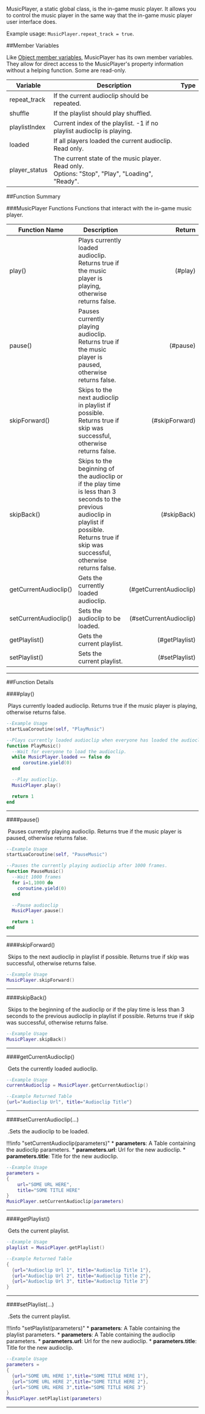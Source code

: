MusicPlayer, a static global class, is the in-game music player. It allows you to control the music player in the same way that the in-game music player user interface does.

Example usage: `MusicPlayer.repeat_track = true`.

##Member Variables

Like [Object member variables](../object/#member-variables), MusicPlayer has its own member variables. They allow for direct access to the MusicPlayer's property information without a helping function. Some are read-only.

Variable | Description | Type
-- | -- | :--
<a class="anchor" id="repeat_track"></a>repeat_track | If the current audioclip should be repeated.  | [<span class="tag boo"></span>](/types)
<a class="anchor" id="shuffle"></a>shuffle | If the playlist should play shuffled. | [<span class="tag boo"></span>](/types)
<a class="anchor" id="playlistIndex"></a>playlistIndex | Current index of the playlist. -1 if no playlist audioclip is playing. | [<span class="tag int"></span>](/types)
<a class="anchor" id="loaded"></a>loaded | If all players loaded the current audioclip. Read only. | [<span class="tag boo"></span>](/types)
<a class="anchor" id="player_status"></a>player_status | The current state of the music player. Read only. <br/>Options: "Stop", "Play", "Loading", "Ready". | [<span class="tag str"></span>](/types)


##Function Summary

###MusicPlayer Functions
Functions that interact with the in-game music player.

Function Name | Description | Return
-- | -- | --:
<a class="anchor" id="play"></a>play() | Plays currently loaded audioclip. Returns true if the music player is playing, otherwise returns false. | [<span class="ret boo"></span>](/types)(#play)
<a class="anchor" id="pause"></a>pause() | Pauses currently playing audioclip. Returns true if the music player is paused, otherwise returns false. | [<span class="ret boo"></span>](/types)(#pause)
<a class="anchor" id="skipForward"></a>skipForward() | Skips to the next audioclip in playlist if possible. Returns true if skip was successful, otherwise returns false. | [<span class="ret boo"></span>](/types)(#skipForward)
<a class="anchor" id="skipBack"></a>skipBack() | Skips to the beginning of the audioclip or if the play time is less than 3 seconds to the previous audioclip in playlist if possible. Returns true if skip was successful, otherwise returns false. | [<span class="ret boo"></span>](/types)(#skipBack)
<a class="anchor" id="getCurrentAudioclip"></a>getCurrentAudioclip() | Gets the currently loaded audioclip. | [<span class="ret tab"></span>](/types)(#getCurrentAudioclip)
<a class="anchor" id="setCurrentAudioclip"></a>setCurrentAudioclip() | Sets the audioclip to be loaded. | [<span class="ret boo"></span>](/types)(#setCurrentAudioclip)
<a class="anchor" id="getPlaylist"></a>getPlaylist() | Gets the current playlist. | [<span class="ret tab"></span>](/types)(#getPlaylist)
<a class="anchor" id="setPlaylist"></a>setPlaylist() | Sets the current playlist. | [<span class="ret boo"></span>](/types)(#setPlaylist)

---


##Function Details

####play()

[<span class="ret boo"></span>](/types)&nbsp;Plays currently loaded audioclip. Returns true if the music player is playing, otherwise returns false.

``` Lua
--Example Usage
startLuaCoroutine(self, "PlayMusic")

--Plays currently loaded audioclip when everyone has loaded the audioclip.
function PlayMusic()
  --Wait for everyone to load the audioclip.
  while MusicPlayer.loaded == false do
      coroutine.yield(0)
  end

  --Play audioclip.
  MusicPlayer.play()

  return 1
end
```

---

####pause()

[<span class="ret boo"></span>](/types)&nbsp;Pauses currently playing audioclip. Returns true if the music player is paused, otherwise returns false.

``` Lua
--Example Usage
startLuaCoroutine(self, "PauseMusic")

--Pauses the currently playing audioclip after 1000 frames.
function PauseMusic()
  --Wait 1000 frames
  for i=1,1000 do
    coroutine.yield(0)
  end

  --Pause audioclip
  MusicPlayer.pause()

  return 1
end
```

---

####skipForward()

[<span class="ret boo"></span>](/types)&nbsp;Skips to the next audioclip in playlist if possible. Returns true if skip was successful, otherwise returns false.

``` Lua
--Example Usage
MusicPlayer.skipForward()
```

---

####skipBack()

[<span class="ret boo"></span>](/types)&nbsp;Skips to the beginning of the audioclip or if the play time is less than 3 seconds to the previous audioclip in playlist if possible. Returns true if skip was successful, otherwise returns false.

``` Lua
--Example Usage
MusicPlayer.skipBack()
```

---

####getCurrentAudioclip()

[<span class="ret tab"></span>](/types)&nbsp;Gets the currently loaded audioclip.

``` Lua
--Example Usage
currentAudioclip = MusicPlayer.getCurrentAudioclip()
```
``` Lua
--Example Returned Table
{url="Audioclip Url", title="Audioclip Title"}
```

---

####setCurrentAudioclip(...)

[<span class="ret boo"></span>](/types)&nbsp;.Sets the audioclip to be loaded.

!!!info "setCurrentAudioclip(parameters)"
    * [<span class="tag tab"></span>](/types) **parameters**: A Table containing the audioclip parameters.
        * [<span class="tag str"></span>](/types) **parameters.url**: Url for the new audioclip.
        * [<span class="tag str"></span>](/types) **parameters.title**: Title for the new audioclip.

``` Lua
--Example Usage
parameters =
{
	url="SOME URL HERE",
	title="SOME TITLE HERE"
}
MusicPlayer.setCurrentAudioclip(parameters)
```

---

####getPlaylist()

[<span class="ret tab"></span>](/types)&nbsp;Gets the current playlist.

``` Lua
--Example Usage
playlist = MusicPlayer.getPlaylist()
```
``` Lua
--Example Returned Table
{
  {url="Audioclip Url 1", title="Audioclip Title 1"},
  {url="Audioclip Url 2", title="Audioclip Title 2"},
  {url="Audioclip Url 3", title="Audioclip Title 3"}
}
```

---

####setPlaylist(...)

[<span class="ret boo"></span>](/types)&nbsp;.Sets the current playlist.

!!!info "setPlaylist(parameters)"
    * [<span class="tag tab"></span>](/types) **parameters**: A Table containing the playlist parameters.
        * [<span class="tag tab"></span>](/types) **parameters**: A Table containing the audioclip parameters.
            * [<span class="tag str"></span>](/types) **parameters.url**: Url for the new audioclip.
            * [<span class="tag str"></span>](/types) **parameters.title**: Title for the new audioclip.

``` Lua
--Example Usage
parameters =
{
  {url="SOME URL HERE 1",title="SOME TITLE HERE 1"},
  {url="SOME URL HERE 2",title="SOME TITLE HERE 2"},
  {url="SOME URL HERE 3",title="SOME TITLE HERE 3"}
}
MusicPlayer.setPlaylist(parameters)
```

---
